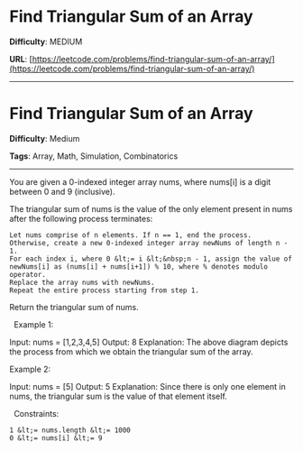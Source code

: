 # Find Triangular Sum of an Array

**Difficulty**: MEDIUM

**URL**: [https://leetcode.com/problems/find-triangular-sum-of-an-array/](https://leetcode.com/problems/find-triangular-sum-of-an-array/)

---

# Find Triangular Sum of an Array

**Difficulty**: Medium

**Tags**: Array, Math, Simulation, Combinatorics

---

You are given a 0-indexed integer array nums, where nums[i] is a digit between 0 and 9 (inclusive).

The triangular sum of nums is the value of the only element present in nums after the following process terminates:


	Let nums comprise of n elements. If n == 1, end the process. Otherwise, create a new 0-indexed integer array newNums of length n - 1.
	For each index i, where 0 &lt;= i &lt;&nbsp;n - 1, assign the value of newNums[i] as (nums[i] + nums[i+1]) % 10, where % denotes modulo operator.
	Replace the array nums with newNums.
	Repeat the entire process starting from step 1.


Return the triangular sum of nums.

&nbsp;
Example 1:


Input: nums = [1,2,3,4,5]
Output: 8
Explanation:
The above diagram depicts the process from which we obtain the triangular sum of the array.

Example 2:


Input: nums = [5]
Output: 5
Explanation:
Since there is only one element in nums, the triangular sum is the value of that element itself.

&nbsp;
Constraints:


	1 &lt;= nums.length &lt;= 1000
	0 &lt;= nums[i] &lt;= 9



